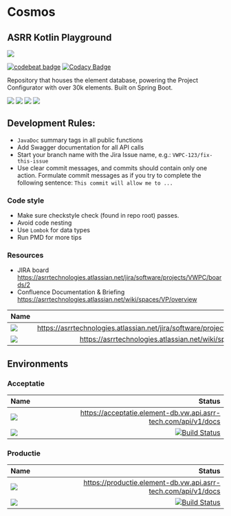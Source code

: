 # Cosmos 
## ASRR Kotlin Playground
<img src ="https://img.shields.io/badge/Powered%20By-ASRR-black?style=for-the-badge"/>

[![codebeat badge](https://codebeat.co/badges/bd8fbf4e-9368-471c-aef7-7f7f1fe956ae)](https://codebeat.co/projects/github-com-asrrtechnologies-cosmos-main)
[![Codacy Badge](https://app.codacy.com/project/badge/Grade/8ea97b6909f04c76b884a619fd7f8c12)](https://www.codacy.com/gh/ASRRtechnologies/cosmos/dashboard?utm_source=github.com&amp;utm_medium=referral&amp;utm_content=ASRRtechnologies/cosmos&amp;utm_campaign=Badge_Grade)



Repository that houses the element database, powering the Project Configurator with over 30k elements. Built on Spring Boot.


<img src="https://img.shields.io/badge/spring-boot%20-%236DB33F.svg?&style=for-the-badge&logo=spring&logoColor=white"/> <img src="https://img.shields.io/badge/kotlin-%230095D5.svg?&style=for-the-badge&logo=kotlin&logoColor=white"/> <img src ="https://img.shields.io/badge/MongoDB-%234ea94b.svg?&style=for-the-badge&logo=mongodb&logoColor=white"/>
<img src="https://img.shields.io/badge/gradle%20-%2302313A.svg?&style=for-the-badge&logo=gradle&logoColor=white"/> 

## Development Rules:
- `JavaDoc` summary tags in all public functions
- Add Swagger documentation for all API calls
- Start your branch name with the Jira Issue name, e.g.: `VWPC-123/fix-this-issue`
- Use clear commit messages, and commits should contain only one action. Formulate commit messages as if you try to complete the following sentence: `This commit will allow me to ...`

### Code style
- Make sure checkstyle check (found in repo root) passes.
- Avoid code nesting
- Use `Lombok` for data types  
- Run PMD for more tips

### Resources
- JIRA board https://asrrtechnologies.atlassian.net/jira/software/projects/VWPC/boards/2
- Confluence Documentation & Briefing https://asrrtechnologies.atlassian.net/wiki/spaces/VP/overview

| Name   | Url        |   
| :------------- |-------------:|
| <img src="https://img.shields.io/badge/Jira%20-%230352CC.svg?&style=for-the-badge&logo=jira&logoColor=white"/>    | https://asrrtechnologies.atlassian.net/jira/software/projects/VWPC/boards/2 |  
| <img src="https://img.shields.io/badge/Confluence%20-%230352CC.svg?&style=for-the-badge&logo=confluence&logoColor=white"/>       | https://asrrtechnologies.atlassian.net/wiki/spaces/VP/overview      |  



## Environments
### Acceptatie 
| Name   | Status        |   
| :------------- |-------------:| 
| <img src="https://img.shields.io/badge/swagger%20-%2343853D.svg?&style=for-the-badge&logo=swagger&logoColor=white"/>    | https://acceptatie.element-db.vw.api.asrr-tech.com/api/v1/docs |  
| <img src="https://img.shields.io/badge/Travis CI%20-%23000000.svg?&style=for-the-badge&logo=travis&logoColor=white"/>   | [![Build Status](https://travis-ci.com/ASRRtechnologies/vw-element-db.svg?token=qupxX6pFHqDaPdjEFnQm&branch=acceptatie)](https://travis-ci.com/ASRRtechnologies/vw-asrr-element-db)      |  

### Productie 
| Name   | Status        |   
| :------------- |-------------:| 
| <img src="https://img.shields.io/badge/swagger%20-%2343853D.svg?&style=for-the-badge&logo=swagger&logoColor=white"/>      | https://productie.element-db.vw.api.asrr-tech.com/api/v1/docs |  
| <img src="https://img.shields.io/badge/Travis CI%20-%23000000.svg?&style=for-the-badge&logo=travis&logoColor=white"/>      | [![Build Status](https://travis-ci.com/ASRRtechnologies/vw-element-db.svg?token=qupxX6pFHqDaPdjEFnQm&branch=productie)](https://travis-ci.com/ASRRtechnologies/vw-asrr-element-db)     |  


